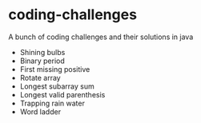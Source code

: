 # coding-challenges
A bunch of coding challenges and their solutions in java

* Shining bulbs
* Binary period
* First missing positive
* Rotate array
* Longest subarray sum
* Longest valid parenthesis
* Trapping rain water
* Word ladder
